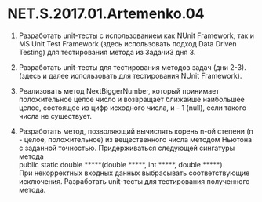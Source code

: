 # NET.S.2017.01.Artemenko.04
1. Разработать unit-тесты с использованием как NUnit Framework, так и MS Unit Test Framework (здесь использовать подход  Data Driven Testing) для тестирования метода из Задачи3 дня 3. 

2. Разработать unit-тесты для тестирования методов задач (дни 2-3). (здесь и далее использовать для тестирования NUnit Framework).

3. Реализовать метод NextBiggerNumber, который принимает положительное целое число и возвращает ближайше наибольшее  целое, состоящее из цифр исходного числа, и - 1 (null), если такого числа не существует.

4. Разработать метод, позволяющий вычислять корень n-ой степени (n - целое, положительное) из вещественного числа методом Ньютона с заданной точностью. Придерживаться следующей сингатуры метода   
public static double *****(double *****, int *****, double *****)   
При  некорректных входных данных выбрасывать соответствующие исключения. Разработать unit-тесты для тестирования полученного метода.
